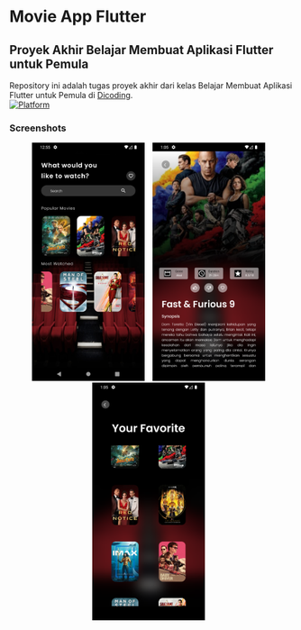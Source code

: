 # Movie App Flutter

## Proyek Akhir Belajar Membuat Aplikasi Flutter untuk Pemula
Repository ini adalah tugas proyek akhir dari kelas Belajar Membuat Aplikasi Flutter untuk Pemula di [Dicoding](dicoding.com).<br>
[![Platform](https://img.shields.io/badge/Platform-flutter-blue.svg)](http://developer.android.com/index.html)

### Screenshots

<p align="center">
    <img src="/screenshots/home.png"
        alt="Homescreen"    
        style="margin-right: 10px;"    
        width="200" />
    <img src="/screenshots/detail.png"
        alt="Detail information"    
        style="margin-right: 10px;"    
        width="200" />
    <img src="/screenshots/fav.png"
        alt="Favorite page"    
        style="margin-right: 10px;"    
        width="200" />
</p>
